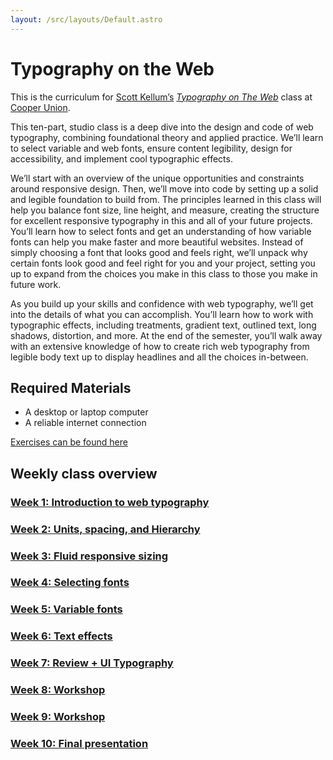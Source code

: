 ```yaml
---
layout: /src/layouts/Default.astro
---
```


<!-- @format -->

# Typography on the Web

This is the curriculum for [Scott Kellum’s](https://scottkellum.com) _[Typography on The Web](http://coopertype.org/event/typography_on_the_web)_ class at [Cooper Union](http://coopertype.org/).

This ten-part, studio class is a deep dive into the design and code of web typography, combining foundational theory and applied practice. We’ll learn to select variable and web fonts, ensure content legibility, design for accessibility, and implement cool typographic effects.

We’ll start with an overview of the unique opportunities and constraints around responsive design. Then, we’ll move into code by setting up a solid and legible foundation to build from. The principles learned in this class will help you balance font size, line height, and measure, creating the structure for excellent responsive typography in this and all of your future projects.
You’ll learn how to select fonts and get an understanding of how variable fonts can help you make faster and more beautiful websites. Instead of simply choosing a font that looks good and feels right, we’ll unpack why certain fonts look good and feel right for you and your project, setting you up to expand from the choices you make in this class to those you make in future work.

As you build up your skills and confidence with web typography, we’ll get into the details of what you can accomplish. You’ll learn how to work with typographic effects, including treatments, gradient text, outlined text, long shadows, distortion, and more. At the end of the semester, you’ll walk away with an extensive knowledge of how to create rich web typography from legible body text up to display headlines and all the choices in-between.

## Required Materials

- A desktop or laptop computer
- A reliable internet connection

[Exercises can be found here](https://codepen.io/collection/rxGMyp?grid_type=grid)

## Weekly class overview

### [Week 1: Introduction to web typography](week1)

### [Week 2: Units, spacing, and Hierarchy](week2)

### [Week 3: Fluid responsive sizing](week3)

### [Week 4: Selecting fonts](week4)

### [Week 5: Variable fonts](week5)

### [Week 6: Text effects](week6)

### [Week 7: Review + UI Typography](week7)

### [Week 8: Workshop](week8)

### [Week 9: Workshop](week9)

### [Week 10: Final presentation](week10)
